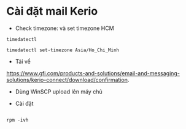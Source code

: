 #  Cài đặt mail Kerio

- Check timezone: và set timezone HCM
 ```
 timedatectl
 ```
 
 ```
 timedatectl set-timezone Asia/Ho_Chi_Minh

```
- Tải về 

https://www.gfi.com/products-and-solutions/email-and-messaging-solutions/kerio-connect/download/confirmation.

- Dùng WinSCP upload lên máy chủ

- Cài đặt

```

rpm -ivh 